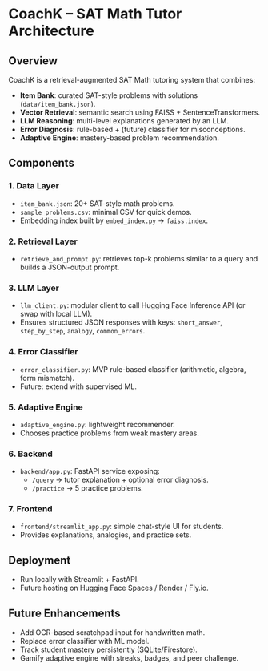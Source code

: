 # CoachK – SAT Math Tutor Architecture

## Overview
CoachK is a retrieval-augmented SAT Math tutoring system that combines:
- **Item Bank**: curated SAT-style problems with solutions (`data/item_bank.json`).
- **Vector Retrieval**: semantic search using FAISS + SentenceTransformers.
- **LLM Reasoning**: multi-level explanations generated by an LLM.
- **Error Diagnosis**: rule-based + (future) classifier for misconceptions.
- **Adaptive Engine**: mastery-based problem recommendation.

## Components

### 1. Data Layer
- `item_bank.json`: 20+ SAT-style math problems.
- `sample_problems.csv`: minimal CSV for quick demos.
- Embedding index built by `embed_index.py` → `faiss.index`.

### 2. Retrieval Layer
- `retrieve_and_prompt.py`: retrieves top-k problems similar to a query and builds a JSON-output prompt.

### 3. LLM Layer
- `llm_client.py`: modular client to call Hugging Face Inference API (or swap with local LLM).
- Ensures structured JSON responses with keys: `short_answer`, `step_by_step`, `analogy`, `common_errors`.

### 4. Error Classifier
- `error_classifier.py`: MVP rule-based classifier (arithmetic, algebra, form mismatch).
- Future: extend with supervised ML.

### 5. Adaptive Engine
- `adaptive_engine.py`: lightweight recommender.
- Chooses practice problems from weak mastery areas.

### 6. Backend
- `backend/app.py`: FastAPI service exposing:
  - `/query` → tutor explanation + optional error diagnosis.
  - `/practice` → 5 practice problems.

### 7. Frontend
- `frontend/streamlit_app.py`: simple chat-style UI for students.
- Provides explanations, analogies, and practice sets.

## Deployment
- Run locally with Streamlit + FastAPI.
- Future hosting on Hugging Face Spaces / Render / Fly.io.

## Future Enhancements
- Add OCR-based scratchpad input for handwritten math.
- Replace error classifier with ML model.
- Track student mastery persistently (SQLite/Firestore).
- Gamify adaptive engine with streaks, badges, and peer challenge.
